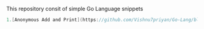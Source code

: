 This repository consit of simple Go Language snippets
``` Go
1.[Anonymous Add and Print](https://github.com/Vishnu7priyan/Go-Lang/blob/4c9d6bca2e3bcaededb41bdbec5aa02fa34ef9ea/Anonymous.go)
```
